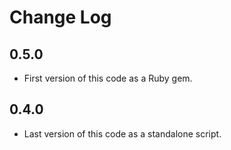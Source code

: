 # Change Log

## 0.5.0

* First version of this code as a Ruby gem.


## 0.4.0

* Last version of this code as a standalone script.
